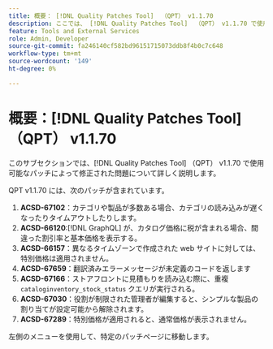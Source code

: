 ```yaml
---
title: 概要： [!DNL Quality Patches Tool]  （QPT） v1.1.70
description: ここでは、 [!DNL Quality Patches Tool]  （QPT） v1.1.70 で使用可能なパッチによって修正された問題について詳しく説明します。
feature: Tools and External Services
role: Admin, Developer
source-git-commit: fa246140cf582bd96151715073ddb8f4b0c7c648
workflow-type: tm+mt
source-wordcount: '149'
ht-degree: 0%

---
```


# 概要：[!DNL Quality Patches Tool] （QPT） v1.1.70

このサブセクションでは、[!DNL Quality Patches Tool] （QPT） v1.1.70 で使用可能なパッチによって修正された問題について詳しく説明します。

QPT v1.1.70 には、次のパッチが含まれています。
1. **ACSD-67102**：カテゴリや製品が多数ある場合、カテゴリの読み込みが遅くなったりタイムアウトしたりします。
1. **ACSD-66120**:[!DNL GraphQL] が、カタログ価格に税が含まれる場合、間違った割引率と基本価格を表示する。
1. **ACSD-66157**：異なるタイムゾーンで作成された web サイトに対しては、特別価格は適用されません。
1. **ACSD-67659**：翻訳済みエラーメッセージが未定義のコードを返します
1. **ACSD-67166**：ストアフロントに見積もりを読み込む際に、重複 `cataloginventory_stock_status` クエリが実行される。
1. **ACSD-67030**：役割が制限された管理者が編集すると、シンプルな製品の割り当てが設定可能から解除されます。
1. **ACSD-67289**：特別価格が適用されると、通常価格が表示されません。

左側のメニューを使用して、特定のパッチページに移動します。
